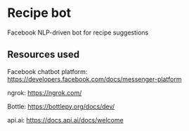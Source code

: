 # Recipe bot
Facebook NLP-driven bot for recipe suggestions

## Resources used

Facebook chatbot platform: https://developers.facebook.com/docs/messenger-platform

ngrok: https://ngrok.com/

Bottle: https://bottlepy.org/docs/dev/

api.ai: https://docs.api.ai/docs/welcome

